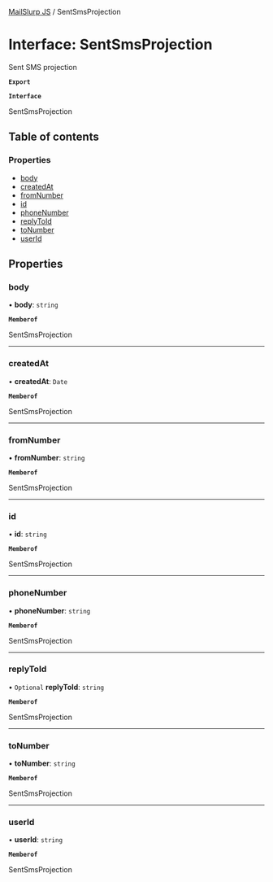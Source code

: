 [MailSlurp JS](../README.md) / SentSmsProjection

# Interface: SentSmsProjection

Sent SMS projection

**`Export`**

**`Interface`**

SentSmsProjection

## Table of contents

### Properties

- [body](SentSmsProjection.md#body)
- [createdAt](SentSmsProjection.md#createdat)
- [fromNumber](SentSmsProjection.md#fromnumber)
- [id](SentSmsProjection.md#id)
- [phoneNumber](SentSmsProjection.md#phonenumber)
- [replyToId](SentSmsProjection.md#replytoid)
- [toNumber](SentSmsProjection.md#tonumber)
- [userId](SentSmsProjection.md#userid)

## Properties

### body

• **body**: `string`

**`Memberof`**

SentSmsProjection

___

### createdAt

• **createdAt**: `Date`

**`Memberof`**

SentSmsProjection

___

### fromNumber

• **fromNumber**: `string`

**`Memberof`**

SentSmsProjection

___

### id

• **id**: `string`

**`Memberof`**

SentSmsProjection

___

### phoneNumber

• **phoneNumber**: `string`

**`Memberof`**

SentSmsProjection

___

### replyToId

• `Optional` **replyToId**: `string`

**`Memberof`**

SentSmsProjection

___

### toNumber

• **toNumber**: `string`

**`Memberof`**

SentSmsProjection

___

### userId

• **userId**: `string`

**`Memberof`**

SentSmsProjection
